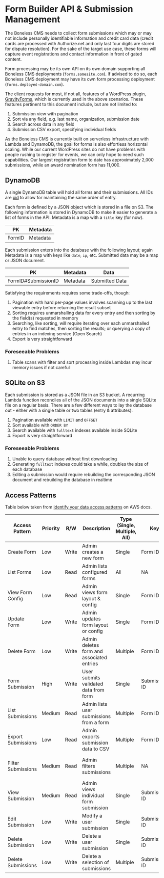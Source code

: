 # Form Builder API & Submission Management

The Boneless CMS needs to collect form submissions which may or may not include personally identifiable information and credit card data (credit cards are processed with Authorize.net and only last four digits are stored for dispute resolution). For the sake of the target use case, these forms will capture event registrations and contact information in front of gated content.

Form processing may be its own API on its own domain supporting all Boneless CMS deployments (`forms.somesite.com`). If advised to do so, each Boneless CMS deployment may have its own form processing deployment (`forms.deployed-domain.com`).

The client requests for most, if not all, features of a WordPress plugin, [GravityForms](https://www.gravityforms.com/), which is currently used in the above scenarios. These features pertinent to this document include, but are not limited to:

1. Submission view with pagination
2. Sort via any field, e.g. last name, organization, submission date
3. Search across data in any field
4. Submission CSV export, specifying individual fields

As the Boneless CMS is currently built on serverless infrastructure with Lambda and DynamoDB, the goal for forms is also effortless horizontal scaling. While our current WordPress sites do not have problems with people rushing to register for events, we can only hope to need such capabilities. Our largest registration form to date has approximately 2,000 submissions, while an award nomination form has 11,000.

## DynamoDB

A single DynamoDB table will hold all forms and their submissions. All IDs are [xid](https://github.com/rs/xid) to allow for maintaining the same order of entry.

Each form is defined by a JSON object which is stored in a file on S3. The following information is stored in DynamoDB to make it easier to generate a list of forms in the API. Metadata is a map with a `title` key (for now).

| PK     | Metadata |
| ------ | -------- |
| FormID | Metadata |

Each submission enters into the database with the following layout; again Metadata is a map with keys like `date`, `ip`, etc. Submitted data may be a map or JSON document.

| PK                  | Metadata | Data           |
| ------------------- | -------- | -------------- |
| FormID#SubmissionID | Metadata | Submitted Data |

Satisfying the requirements requires some trade-offs, though:

1. Pagination with hard per-page values involves scanning up to the last viewable entry before returning the result subset
2. Sorting requires unmarshalling data for every entry and then sorting by the field(s) requested in memory
3. Searching, like sorting, will require iterating over each unmarshalled entry to find matches, then sorting the results; or querying a copy of entries in an indexing service (Open Search)
4. Export is very straightforward

### Foreseeable Problems

1. Table scans with filter and sort processing inside Lambdas may incur memory issues if not careful

## SQLite on S3

Each submission is stored as a JSON file in an S3 bucket. A recurring Lambda function reconciles all of the JSON documents into a single SQLite file on a regular basis. There are a few different ways to lay the database out - either with a single table or two tables (entry & attributes).

1. Pagination available with `LIMIT` and `OFFSET`
2. Sort available with `ORDER BY`
3. Search available with `fulltext` indexes available inside SQLite
4. Export is very straightforward

### Foreseeable Problems

1. Unable to query database without first downloading
2. Generating `fulltext` indexes could take a while, doubles the size of each database
3. Editing a submission would require rebuilding the corresponding JSON document and rebuilding the database in realtime

## Access Patterns

Table below taken from [identify your data access patterns](https://docs.aws.amazon.com/prescriptive-guidance/latest/dynamodb-data-modeling/step3.html) on AWS docs.

| Access Pattern | Priority | R/W | Description | Type (Single, Multiple, All) | Key | Filters | Ordering |
| --- | --- | --- | --- | --- | --- | --- | --- |
| Create Form | Low | Write | Admin creates a new form | Single | Form ID | NA | NA |
| List Forms | Low | Read | Admin lists configured forms | All | NA | NA | Name or Date Created |
| View Form Config | Low | Read | Admin views form layout & config | Single | Form ID | Form ID | NA |
| Update Form | Low | Write | Admin updates form layout or config | Single | Form ID | Form ID | NA |
| Delete Form | Low | Write | Admin deletes form and associated entries | Multiple | Form ID | Form ID | NA |
| Form Submission | High | Write | User submits validated data from form | Single | Submission ID | NA | NA |
| List Submissions | Medium | Read | Admin lists user submissions from a form | Multiple | Form ID | Form ID | Date Created or Any field |
| Export Submissions | Low | Read | Admin exports submission data to CSV | Multiple | Form ID | Form ID | NA |
| Filter Submissions | Medium | Read | Admin filters submissions | Multiple | NA | Any field | Date Created or Any field |
| View Submission | Medium | Read | Admin views individual form submission | Single | Submission ID | Submission ID | NA |
| Edit Submission | Low | Write | Modify a user submission | Single | Submission ID | Submission ID | NA |
| Delete Submission | Low | Write | Delete a user submission | Single | Submission ID | Submission ID | NA |
| Delete Submissions | Low | Write | Delete a selection of submissions | Multiple | Submission ID | Submission IDs | NA |
